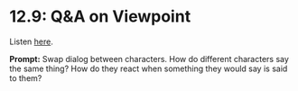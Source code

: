 # 12.9: Q&A on Viewpoint 

Listen [here](http://www.writingexcuses.com/2017/02/26/12-9-qa-on-viewpoint/). 

**Prompt:** Swap dialog between characters. How do different characters say the same thing? How do they react when something they would say is said to them?
